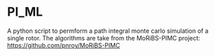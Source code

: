# PI_ML
A python script to permform a path integral monte carlo simulation of a single rotor. The algorithms are take from the MoRiBS-PIMC project:
https://github.com/pnroy/MoRiBS-PIMC
